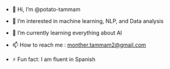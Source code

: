 - 👋 Hi, I’m @potato-tammam
- 👀 I’m interested in machine learning, NLP, and Data analysis 
- 🌱 I’m currently learning everything about AI
  
- 📫 How to reach me : monther.tammam2@gmail.com

- ⚡ Fun fact: I am fluent in Spanish 

<!---
potato-tammam/potato-tammam is a ✨ special ✨ repository because its `README.md` (this file) appears on your GitHub profile.
You can click the Preview link to take a look at your changes.
--->
